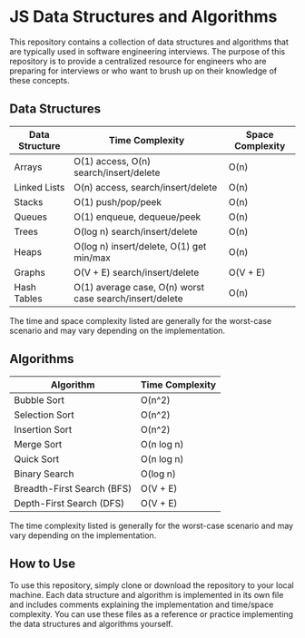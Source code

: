 # JS Data Structures and Algorithms 

This repository contains a collection of data structures and algorithms that are typically used in software engineering interviews. The purpose of this repository is to provide a centralized resource for engineers who are preparing for interviews or who want to brush up on their knowledge of these concepts.

## Data Structures

| Data Structure | Time Complexity | Space Complexity |
|----------------|----------------|-----------------|
| Arrays         | O(1) access, O(n) search/insert/delete | O(n) |
| Linked Lists   | O(n) access, search/insert/delete | O(n) |
| Stacks         | O(1) push/pop/peek | O(n) |
| Queues         | O(1) enqueue, dequeue/peek | O(n) |
| Trees          | O(log n) search/insert/delete | O(n) |
| Heaps          | O(log n) insert/delete, O(1) get min/max | O(n) |
| Graphs         | O(V + E) search/insert/delete | O(V + E) |
| Hash Tables    | O(1) average case, O(n) worst case search/insert/delete | O(n) |

The time and space complexity listed are generally for the worst-case scenario and may vary depending on the implementation.

## Algorithms

| Algorithm       | Time Complexity |
|-----------------|----------------|
| Bubble Sort     | O(n^2)         |
| Selection Sort  | O(n^2)         |
| Insertion Sort  | O(n^2)         |
| Merge Sort      | O(n log n)     |
| Quick Sort      | O(n log n)     |
| Binary Search   | O(log n)       |
| Breadth-First Search (BFS) | O(V + E) |
| Depth-First Search (DFS)   | O(V + E) |

The time complexity listed is generally for the worst-case scenario and may vary depending on the implementation.

## How to Use

To use this repository, simply clone or download the repository to your local machine. Each data structure and algorithm is implemented in its own file and includes comments explaining the implementation and time/space complexity. You can use these files as a reference or practice implementing the data structures and algorithms yourself.


